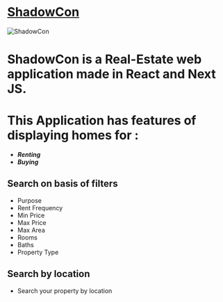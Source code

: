 # [ShadowCon](https://shadow-con.vercel.app/)

![ShadowCon](https://drive.google.com/uc?export=view&id=1T-Iu0SHdvUl0NxirvcpJF-j4dZj7PaqS)

# ShadowCon is a Real-Estate web application made in React and Next JS. 

# This Application has features of displaying homes for :

- **_Renting_**
- **_Buying_**

## Search on basis of filters

- Purpose
- Rent Frequency
- Min Price
- Max Price
- Max Area
- Rooms
- Baths
- Property Type

## Search by location

- Search your property by location
